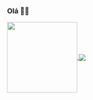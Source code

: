 ### Olá 👋👋

<a href="https://github.com/scush989898">
  <img height= "165em" align="center" src="https://github-readme-stats.vercel.app/api/?username=scush989898&count_private=true&show_icons=true&theme=dark" />
  <img heigth= "165em" align="center" src="https://github-readme-stats.vercel.app/api/top-langs/?username=scush989898&layout=compact&theme=dark&langs_count=6" />
</a>

<!--
**scush989898/scush989898** is a ✨ _special_ ✨ repository because its `README.md` (this file) appears on your GitHub profile.

Here are some ideas to get you started:

- 🔭 I’m currently working on ...
- 🌱 I’m currently learning ...
- 👯 I’m looking to collaborate on ...
- 🤔 I’m looking for help with ...
- 💬 Ask me about ...
- 📫 How to reach me: ...
- 😄 Pronouns: ...
- ⚡ Fun fact: ...
-->
